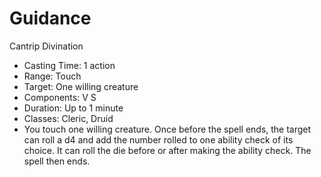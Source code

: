 # Guidance

Cantrip Divination

-   Casting Time: 1 action
-   Range: Touch
-   Target: One willing creature
-   Components: V S
-   Duration: Up to 1 minute
-   Classes: Cleric, Druid
-   You touch one willing creature. Once before the spell ends, the target can roll a d4 and add the number rolled to one ability check of its choice. It can roll the die before or after making the ability check. The spell then ends.